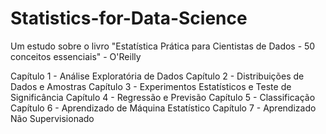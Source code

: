 # Statistics-for-Data-Science

Um estudo sobre o livro "Estatística Prática para Cientistas de Dados - 50 conceitos essenciais" - O'Reilly 

Capítulo 1 - Análise Exploratória de Dados
Capítulo 2 - Distribuições de Dados e Amostras
Capítulo 3 - Experimentos Estatísticos e Teste de Significância
Capítulo 4 - Regressão e Previsão
Capítulo 5 - Classificação 
Capítulo 6 - Aprendizado de Máquina Estatístico
Capítulo 7 - Aprendizado Não Supervisionado

